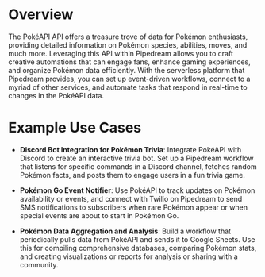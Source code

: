 # Overview

The PokéAPI API offers a treasure trove of data for Pokémon enthusiasts, providing detailed information on Pokémon species, abilities, moves, and much more. Leveraging this API within Pipedream allows you to craft creative automations that can engage fans, enhance gaming experiences, and organize Pokémon data efficiently. With the serverless platform that Pipedream provides, you can set up event-driven workflows, connect to a myriad of other services, and automate tasks that respond in real-time to changes in the PokéAPI data.

# Example Use Cases

- **Discord Bot Integration for Pokémon Trivia**: Integrate PokéAPI with Discord to create an interactive trivia bot. Set up a Pipedream workflow that listens for specific commands in a Discord channel, fetches random Pokémon facts, and posts them to engage users in a fun trivia game.

- **Pokémon Go Event Notifier**: Use PokéAPI to track updates on Pokémon availability or events, and connect with Twilio on Pipedream to send SMS notifications to subscribers when rare Pokémon appear or when special events are about to start in Pokémon Go.

- **Pokémon Data Aggregation and Analysis**: Build a workflow that periodically pulls data from PokéAPI and sends it to Google Sheets. Use this for compiling comprehensive databases, comparing Pokémon stats, and creating visualizations or reports for analysis or sharing with a community.
